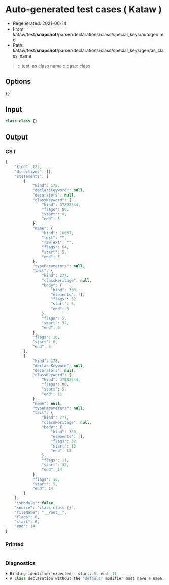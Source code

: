 # Auto-generated test cases ( Kataw )
- Regenerated: 2021-06-14
- From: kataw/test/__snapshot__/parser/declarations/class/special_keys/autogen.md
- Path: kataw/test/__snapshot__/parser/declarations/class/special_keys/gen/as_class_name
> :: test: as class name
> :: case: class
## Options

`````js
{}
`````
## Input

`````js
class class {}
`````
## Output

### CST

```javascript
{
    "kind": 122,
    "directives": [],
    "statements": [
        {
            "kind": 178,
            "declareKeyword": null,
            "decorators": null,
            "classKeyword": {
                "kind": 37822544,
                "flags": 80,
                "start": 0,
                "end": 5
            },
            "name": {
                "kind": 16637,
                "text": "",
                "rawText": "",
                "flags": 64,
                "start": 5,
                "end": 5
            },
            "typeParameters": null,
            "tail": {
                "kind": 277,
                "classHeritage": null,
                "body": {
                    "kind": 303,
                    "elements": [],
                    "flags": 32,
                    "start": 5,
                    "end": 5
                },
                "flags": 5,
                "start": 32,
                "end": 5
            },
            "flags": 16,
            "start": 0,
            "end": 5
        },
        {
            "kind": 178,
            "declareKeyword": null,
            "decorators": null,
            "classKeyword": {
                "kind": 37822544,
                "flags": 80,
                "start": 5,
                "end": 11
            },
            "name": null,
            "typeParameters": null,
            "tail": {
                "kind": 277,
                "classHeritage": null,
                "body": {
                    "kind": 303,
                    "elements": [],
                    "flags": 32,
                    "start": 13,
                    "end": 13
                },
                "flags": 11,
                "start": 32,
                "end": 14
            },
            "flags": 16,
            "start": 5,
            "end": 14
        }
    ],
    "isModule": false,
    "source": "class class {}",
    "fileName": "__root__",
    "flags": 0,
    "start": 0,
    "end": 14
}
```

### Printed

```javascript

```

### Diagnostics

```javascript
✖ Binding identifier expected - start: 5, end: 11
✖ A class declaration without the 'default' modifier must have a name. - start: 11, end: 13

```

